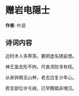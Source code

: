# 赠岩电隠士

**作者**: 叶适

## 诗词内容

近时术人多莽荡，要把虚名随妄想。

神王虽去形不拘，尺直须防寻有枉。

从来钟鼎无山林，老去岂复少年心。

若言部位许亏阙，已早腾踏非埋沉。


